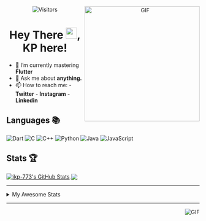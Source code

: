 <div align="center">
<img align="right" alt="GIF" height="300px" src="https://blog.insaid.co/wp-content/uploads/2020/01/Coding.gif"/>
       
![Visitors](https://visitor-badge.glitch.me/badge?page_id=ikp-773)

# Hey There <img src="https://media.tenor.com/images/822fb670841c6f6582fefbb82e338a50/tenor.gif" width="29px">, KP here!
</div>

- 🌱 I’m currently mastering **Flutter**
- 💬 Ask me about **anything.**
- 📫 How to reach me:
       - **Twitter** 
       - **Instagram**
       - **Linkedin**
         
## Languages 📚 
![Dart](http://img.shields.io/badge/-Dart-000?style=flat&logo=dart&logoColor=2BB7F6)
![C](https://img.shields.io/badge/-C-000?style=flat&logo=C)
![C++](https://img.shields.io/badge/-C++-000?style=flat&logo=C%2B%2B&logoColor=00599C)
![Python](https://img.shields.io/badge/-Python-000?style=flat&logo=python)
![Java](https://img.shields.io/badge/-Java-000?style=flat&logo=Java&logoColor=007396)
![JavaScript](https://img.shields.io/badge/-JavaScript-000?style=flat&logo=javascript)

##  Stats 🏆

<a href="https://github.com/ikp-773">
<img align="center" src="https://github-readme-stats.vercel.app/api?username=ikp-773&show_icons=true&theme=tokyonight&icon_color=6392DF&hide=prs" alt="ikp-773's GitHub Stats" />
</a> 
<a href="https://github.com/ikp-773">
<img align="center" src="https://github-readme-stats.vercel.app/api/top-langs/?username=ikp-773&layout=compact&show_icons=true&theme=tokyonight&icon_color=6392DF&hide=prs" />
</a>

---

<details>
       <summary>My Awesome Stats</summary>
       
<!--START_SECTION:waka-->
![Lines of code](https://img.shields.io/badge/From%20Hello%20World%20I%27ve%20Written-867777%20lines%20of%20code-blue)

**🐱 My Github Data** 

> 🏆 2,547 Contributions in the Year 2020
 > 
> 📦 164.1 kB Used in Github's Storage 
 > 
> 💼 Opted to Hire
 > 
> 📜 28 Public Repositories 
 > 
> 🔑 12 Private Repositories  

**I'm a Night 🦉** 

```text
🌞 Morning    80 commits     █░░░░░░░░░░░░░░░░░░░░░░░░   6.25% 
🌆 Daytime    229 commits    ████░░░░░░░░░░░░░░░░░░░░░   17.88% 
🌃 Evening    550 commits    ██████████░░░░░░░░░░░░░░░   42.94% 
🌙 Night      422 commits    ████████░░░░░░░░░░░░░░░░░   32.94%

```
📅 **I'm Most Productive on Saturday** 

```text
Monday       172 commits    ███░░░░░░░░░░░░░░░░░░░░░░   13.43% 
Tuesday      114 commits    ██░░░░░░░░░░░░░░░░░░░░░░░   8.9% 
Wednesday    195 commits    ███░░░░░░░░░░░░░░░░░░░░░░   15.22% 
Thursday     183 commits    ███░░░░░░░░░░░░░░░░░░░░░░   14.29% 
Friday       157 commits    ███░░░░░░░░░░░░░░░░░░░░░░   12.26% 
Saturday     232 commits    ████░░░░░░░░░░░░░░░░░░░░░   18.11% 
Sunday       228 commits    ████░░░░░░░░░░░░░░░░░░░░░   17.8%

```


📊 **This Week I Spent My Time On** 

```text
```

**I Mostly Code in Dart** 

```text
Dart                     14 repos            ██████████░░░░░░░░░░░░░░░   41.18% 
Python                   6 repos             ████░░░░░░░░░░░░░░░░░░░░░   17.65% 
HTML                     6 repos             ████░░░░░░░░░░░░░░░░░░░░░   17.65% 
JavaScript               3 repos             ██░░░░░░░░░░░░░░░░░░░░░░░   8.82% 
Java                     2 repos             █░░░░░░░░░░░░░░░░░░░░░░░░   5.88%

```


**Timeline**

![Chart not found](https://raw.githubusercontent.com/ikp-773/ikp-773/master/charts/bar_graph.png) 


<!--END_SECTION:waka-->
</details>

 ---
 
<img align="right" alt="GIF" src="https://github4life.herokuapp.com/ikp-773.gif" />



